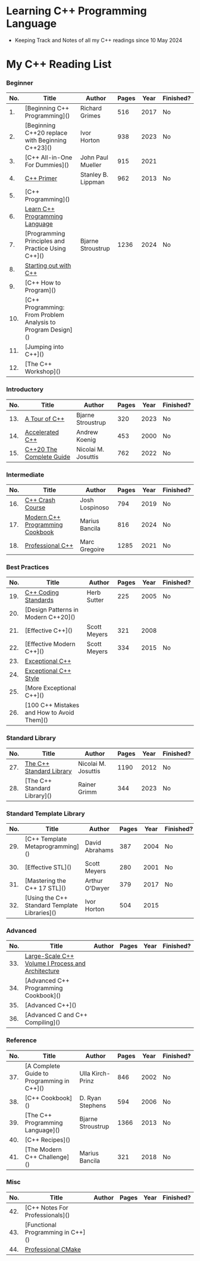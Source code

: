 # Learning C++ Programming Language

  - Keeping Track and Notes of all my C++ readings since 10 May 2024

# My C++ Reading List

### Beginner

| No. | Title | Author | Pages | Year | Finished?|
|-----|----------|----------|------|------|-------|
| 1. |[Beginning C++ Programming]\() | Richard Grimes |	516	| 2017 |No|
| 2. |[Beginning C++20 replace with Beginning C++23]\()|Ivor Horton	|938|	2023|No|
| 3. |[C++ All-in-One For Dummies]\()|John Paul Mueller|	915	|2021|
| 4. |[C++ Primer](https://github.com/olemdiga/Cpp-Programming/tree/f744da2d851982a71e3cfb59c42991c42b58142e/My%20Notes/C%2B%2B%20Primer)|Stanley B. Lippman	|962	|2013|No|
| 5. |[C++ Programming]\()
| 6. |[Learn C++ Programming Language](https://github.com/olemdiga/Cpp-Programming/tree/2de54687acc034ac56bdde83f5962f0267f58e02/My%20Notes/Learn%20C%2B%2B%20Programming%20Language)
| 7. |[Programming Principles and Practice Using C++]\() |Bjarne Stroustrup	| 1236	| 2024|No|
| 8. |[Starting out with C++](https://github.com/olemdiga/Cpp-Programming/tree/2de54687acc034ac56bdde83f5962f0267f58e02/My%20Notes/Starting%20out%20with%20C%2B%2B)
| 9. |[C++ How to Program]\()
| 10. |[C++ Programming: From Problem Analysis to Program Design]\()
| 11. |[Jumping into C++]\()
| 12. |[The C++ Workshop]\()

### Introductory
| No. | Title | Author | Pages | Year | Finished?|
|-----|----------|----------|------|------|-------|
| 13. | [A Tour of C++](https://github.com/olemdiga/Learning-Cplusplus/tree/69b8f8ef28e796eedecc4d3ca6e1574bcd7bf0f1/My%20Notes/A%20Tour%20of%20C%2B%2B) |Bjarne Stroustrup | 320 | 2023 |No|
| 14. |[Accelerated C++](https://github.com/olemdiga/Learning-Cplusplus/tree/022b17e625a04ffa93b99f3a8598e0058df689f7/My%20Notes/Accelerated%20C%2B%2B)|Andrew Koenig	|453	|2000|No|
| 15. |[C++20 The Complete Guide](https://github.com/olemdiga/Learning-Cplusplus/tree/69b8f8ef28e796eedecc4d3ca6e1574bcd7bf0f1/My%20Notes/C%2B%2B20%20The%20Complete%20Guide)|Nicolai M. Josuttis|	762	|2022|No|

### Intermediate
| No. | Title | Author | Pages | Year | Finished?|
|-----|----------|----------|------|------|-------|
| 16. |[C++ Crash Course](https://github.com/olemdiga/Cpp-Programming/tree/f744da2d851982a71e3cfb59c42991c42b58142e/My%20Notes/C%2B%2B%20Crash%20Course)|Josh Lospinoso	|794|	2019|No|
| 17. |[Modern C++ Programming Cookbook](https://github.com/olemdiga/Learning-Cplusplus/tree/617c8d9860195400b06883f23a7cd398065f1c5b/My%20Notes/Modern%20C%2B%2B%20Programming%20Cookbook)|Marius Bancila	|816	|2024|No|
| 18. |[Professional C++](https://github.com/olemdiga/Learning-Cplusplus/tree/dd281a3097117d26bae0750b4bfe92d14939fb36/My%20Notes/Professional%20C%2B%2B) | Marc Gregoire|	1285|	2021|No|

### Best Practices
| No. | Title | Author | Pages | Year | Finished?|
|-----|----------|----------|------|------|-------|
| 19. |[C++ Coding Standards](https://github.com/olemdiga/Cpp-Programming/tree/8472295a81d109c69420003682d2d1fc7e921c07/My%20Notes/C%2B%2B%20Coding%20Standards) | Herb Sutter | 225 | 2005 |No|
| 20. |[Design Patterns in Modern C++20]\()
| 21. |[Effective C++]\()| Scott Meyers	|321	|2008|
| 22. |[Effective Modern C++]\()|Scott Meyers	|334	|2015|No|
| 23. |[Exceptional C++](https://github.com/olemdiga/Learning-Cplusplus/tree/08031a63afc24265a63ed4758a3ea13bc5695b29/My%20Notes/Exceptional%20C%2B%2B)
| 24. |[Exceptional C++ Style](https://github.com/olemdiga/Cpp-Programming/tree/95b84ce0dead74aa51019590008bb963419f2b41/My%20Notes/Exceptional%20C%2B%2B%20Style)
| 25. |[More Exceptional C++]\()
| 26. |[100 C++ Mistakes and How to Avoid Them]\()

### Standard Library
| No. | Title | Author | Pages | Year | Finished?|
|-----|----------|----------|------|------|-------|
| 27. |[The C++ Standard Library](https://github.com/olemdiga/Learning-Cplusplus/tree/49a767029199886609adfff3114744b786bd57b8/My%20Notes/The%20C%2B%2B%20Standard%20Library) | Nicolai M. Josuttis|	1190|	2012|No|
| 28. |[The C++ Standard Library]\() | Rainer Grimm | 344 | 2023 |No|

### Standard Template Library
| No. | Title | Author | Pages | Year | Finished?|
|-----|----------|----------|------|------|-------|
| 29. |[C++ Template Metaprogramming]\()|David Abrahams	|387	|2004|No|
| 30. |[Effective STL]\()|Scott Meyers	|280|	2001|No|
| 31. |[Mastering the C++ 17 STL]\()|Arthur O'Dwyer	|379	|2017|No|
| 32. |[Using the C++ Standard Template Libraries]\()|Ivor Horton	|504	|2015|

### Advanced
| No. | Title | Author | Pages | Year | Finished?|
|-----|----------|----------|------|------|-------|
| 33. |[Large-Scale C++ Volume I Process and Architecture](https://github.com/olemdiga/Learning-Cplusplus/tree/477339db48fe4e2e956e9c0a20681bccb92ef8c7/My%20Notes/Large-Scale%20C%2B%2B%20Volume%20I%20Process%20and%20Architecture)
| 34. |[Advanced C++ Programming Cookbook]\()
| 35. |[Advanced C++]\()
| 36. |[Advanced C and C++ Compiling]\()

### Reference
| No. | Title | Author | Pages | Year | Finished?|
|-----|----------|----------|------|------|-------|
| 37. |[A Complete Guide to Programming in C++]\()|Ulla Kirch-Prinz	|846	|2002|No|
| 38. |[C++ Cookbook]\()|D. Ryan Stephens|	594	|2006|No|
| 39. |[The C++ Programming Language]\()|Bjarne Stroustrup|	1366	|2013|No|
| 40. |[C++ Recipes]\()
| 41. |[The Modern C++ Challenge]\()|Marius Bancila	|321	|2018| No|

### Misc
| No. | Title | Author | Pages | Year | Finished?|
|-----|----------|----------|------|------|-------|
| 42. |[C++ Notes For Professionals]\()
| 43. |[Functional Programming in C++]\()
| 44. |[Professional CMake](https://github.com/olemdiga/Learning-Cplusplus/tree/dd281a3097117d26bae0750b4bfe92d14939fb36/My%20Notes/Professional%20CMake)
